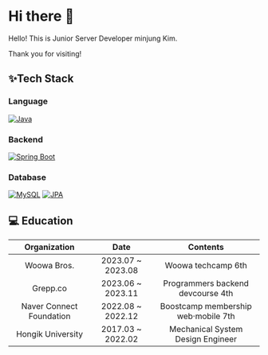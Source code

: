 # Hi there 👋

Hello! This is Junior Server Developer minjung Kim.

Thank you for visiting!

## ✨Tech Stack

### Language
[![Java](https://img.shields.io/badge/Java-007396?style=for-the-badge&logo=java&logoColor=white)](https://www.java.com)

### Backend
[![Spring Boot](https://img.shields.io/badge/Spring_Boot-6DB33F?style=for-the-badge&logo=spring-boot&logoColor=white)](https://spring.io/projects/spring-boot) 

### Database
[![MySQL](https://img.shields.io/badge/MySQL-4479A1?style=for-the-badge&logo=mysql&logoColor=white)](https://www.mysql.com)
[![JPA](https://img.shields.io/badge/JPA-F7DF1E?style=for-the-badge&logo=java&logoColor=white)](https://docs.oracle.com/javaee/6/tutorial/doc/bnbpz.html)

## 💻 Education
| Organization | Date | Contents |
| :----------: | :--: | :------: |
| Woowa Bros. | 2023.07 ~ 2023.08 | Woowa techcamp 6th |
| Grepp.co | 2023.06 ~ 2023.11 | Programmers backend devcourse 4th |
| Naver Connect Foundation | 2022.08 ~ 2022.12 | Boostcamp membership web·mobile 7th |
| Hongik University | 2017.03 ~ 2022.02 | Mechanical System Design Engineer |
